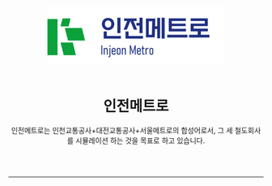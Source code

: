 <div align="center">
	<img width="350" src="https://github.com/injeonmetro/.github/raw/main/profile/ITC_logo_metro.png" alt="인전메트로">
	<br>
	<br>
	<h1>인전메트로</h1>
  <p>인전메트로는 인천교통공사+대전교통공사+서울메트로의 합성어로서, 그 세 철도회사를 시뮬레이션 하는 것을 목표로 하고 있습니다.</p>
	<br>
	<br>
	<hr>
</div>
